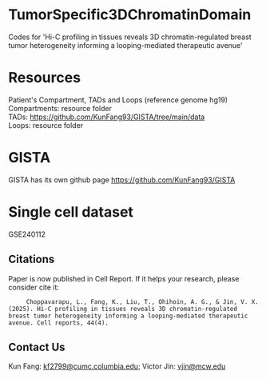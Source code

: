 # TumorSpecific3DChromatinDomain
Codes for 'Hi-C profiling in tissues reveals 3D chromatin-regulated breast tumor heterogeneity informing a looping-mediated therapeutic avenue'

# Resources
Patient's Compartment, TADs and Loops (reference genome hg19)
Compartments: resource folder  
TADs: https://github.com/KunFang93/GISTA/tree/main/data   
Loops: resource folder  

# GISTA
GISTA has its own github page https://github.com/KunFang93/GISTA

# Single cell dataset
GSE240112

## Citations
Paper is now published in Cell Report. If it helps your research, please consider cite it:
```
     Choppavarapu, L., Fang, K., Liu, T., Ohihoin, A. G., & Jin, V. X. (2025). Hi-C profiling in tissues reveals 3D chromatin-regulated breast tumor heterogeneity informing a looping-mediated therapeutic avenue. Cell reports, 44(4).
```
## Contact Us
Kun Fang: kf2799@cumc.columbia.edu; Victor Jin: vjin@mcw.edu
